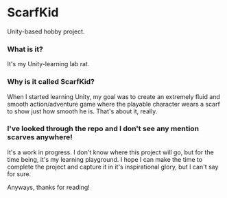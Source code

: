 # ScarfKid
Unity-based hobby project.

### What is it?
It's my Unity-learning lab rat.

### Why is it called ScarfKid?
When I started learning Unity, my goal was to create an extremely fluid and smooth action/adventure game where the playable character wears a scarf to show just how smooth he is. That's about it, really.

### I've looked through the repo and I don't see any mention scarves anywhere!
It's a work in progress. I don't know where this project will go, but for the time being, it's my learning playground. I hope I can make the time to complete the project and capture it in it's inspirational glory, but I can't say for sure.

Anyways, thanks for reading!


